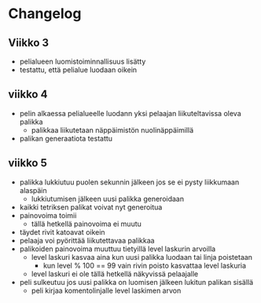 # Changelog

## Viikko 3
- pelialueen luomistoiminnallisuus lisätty
- testattu, että pelialue luodaan oikein

## viikko 4
- pelin alkaessa pelialueelle luodann yksi pelaajan liikuteltavissa oleva palikka 
  - palikkaa liikutetaan näppäimistön nuolinäppäimillä
- palikan generaatiota testattu
## viikko 5
- palikka lukkiutuu puolen sekunnin jälkeen jos se ei pysty liikkumaan alaspäin
  - lukkiutumisen jälkeen uusi palikka generoidaan
- kaikki tetriksen palikat voivat nyt generoitua
- painovoima toimii
  - tällä hetkellä painovoima ei muutu
- täydet rivit katoavat oikein
- pelaaja voi pyörittää liikutettavaa palikkaa
- palikoiden painovoima muuttuu tietyillä level laskurin arvoilla 
  - level laskuri kasvaa aina kun uusi palikka luodaan tai linja poistetaan
    - kun level % 100 == 99 vain rivin poisto kasvattaa level laskuria
  - level laskuri ei ole tällä hetkellä näkyvissä pelaajalle
- peli sulkeutuu jos uusi palikka on luomisen jälkeen lukitun palikan sisällä
  - peli kirjaa komentolinjalle level laskimen arvon
